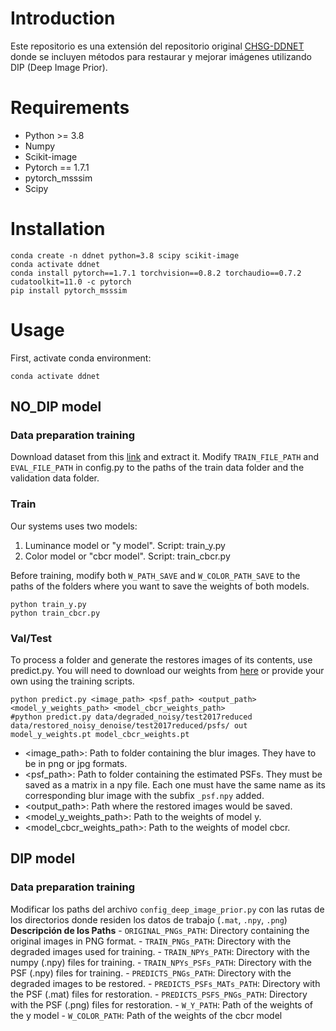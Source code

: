 # Introduction
Este repositorio es una extensión del repositorio original [CHSG-DDNET](https://github.com/vipgugr/CHSG-DDNet) donde se incluyen métodos para restaurar y mejorar imágenes utilizando DIP (Deep Image Prior).

# Requirements
* Python >= 3.8
* Numpy
* Scikit-image
* Pytorch == 1.7.1
* pytorch_msssim
* Scipy


# Installation
```console
conda create -n ddnet python=3.8 scipy scikit-image
conda activate ddnet
conda install pytorch==1.7.1 torchvision==0.8.2 torchaudio==0.7.2 cudatoolkit=11.0 -c pytorch
pip install pytorch_msssim
```

# Usage
First, activate conda environment: 
```console 
conda activate ddnet
```

## NO_DIP model

### Data preparation training
Download dataset from this [link](https://drive.google.com/drive/folders/109VwKx-GI_MbqIdAfGp6WJ0ekpA1N9_T?usp=sharing) and extract it. Modify `TRAIN_FILE_PATH` and `EVAL_FILE_PATH` in config.py to the paths of the train data folder and the validation data folder.

### Train
Our systems uses two models:
1. Luminance model or "y model". Script: train_y.py
2. Color model or "cbcr model".  Script: train_cbcr.py

Before training, modify both `W_PATH_SAVE` and `W_COLOR_PATH_SAVE` to the paths of the folders where you want to save the weights of both models.

```console
python train_y.py
python train_cbcr.py
```

### Val/Test
To process a folder and generate the restores images of its contents, use predict.py.
You will need to download our weights from [here](https://drive.google.com/drive/folders/109VwKx-GI_MbqIdAfGp6WJ0ekpA1N9_T?usp=sharing) or provide your own using the training scripts.

```console
python predict.py <image_path> <psf_path> <output_path> <model_y_weights_path> <model_cbcr_weights_path>
#python predict.py data/degraded_noisy/test2017reduced data/restored_noisy_denoise/test2017reduced/psfs/ out model_y_weights.pt model_cbcr_weights.pt
```
* <image_path>:  Path to folder containing the blur images. They have to be in png or jpg formats.
* <psf_path>:    Path to folder containing the estimated PSFs. They must be saved as a matrix in a npy file. Each one must have the same name as its corresponding blur image with the subfix `_psf.npy` added.
* <output_path>: Path where the restored images would be saved.
* <model_y_weights_path>: Path to the weights of model y.
* <model_cbcr_weights_path>: Path to the weights of model cbcr.

## DIP model

### Data preparation training
Modificar los paths del archivo `config_deep_image_prior.py` con las rutas de los directorios donde residen los datos de trabajo (`.mat`, `.npy`, `.png`)
**Descripción de los Paths**
    - `ORIGINAL_PNGs_PATH`: Directory containing the original images in PNG format.
    - `TRAIN_PNGs_PATH`: Directory with the degraded images used for training.
    - `TRAIN_NPYs_PATH`: Directory with the numpy (.npy) files for training.
    - `TRAIN_NPYs_PSFs_PATH`: Directory with the PSF (.npy) files for training.
    - `PREDICTS_PNGs_PATH`: Directory with the degraded images to be restored.
    - `PREDICTS_PSFs_MATs_PATH`: Directory with the PSF (.mat) files for restoration.
    - `PREDICTS_PSFS_PNGs_PATH`: Directory with the PSF (.png) files for restoration.
    - `W_Y_PATH`: Path of the weights of the y model
    - `W_COLOR_PATH`: Path of the weights of the cbcr model
